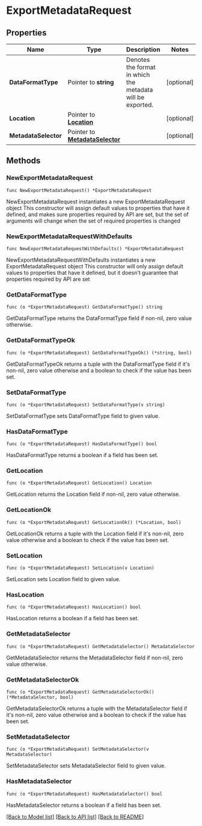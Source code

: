# ExportMetadataRequest

## Properties

Name | Type | Description | Notes
------------ | ------------- | ------------- | -------------
**DataFormatType** | Pointer to **string** | Denotes the format in which the metadata will be exported. | [optional] 
**Location** | Pointer to [**Location**](Location.md) |  | [optional] 
**MetadataSelector** | Pointer to [**MetadataSelector**](MetadataSelector.md) |  | [optional] 

## Methods

### NewExportMetadataRequest

`func NewExportMetadataRequest() *ExportMetadataRequest`

NewExportMetadataRequest instantiates a new ExportMetadataRequest object
This constructor will assign default values to properties that have it defined,
and makes sure properties required by API are set, but the set of arguments
will change when the set of required properties is changed

### NewExportMetadataRequestWithDefaults

`func NewExportMetadataRequestWithDefaults() *ExportMetadataRequest`

NewExportMetadataRequestWithDefaults instantiates a new ExportMetadataRequest object
This constructor will only assign default values to properties that have it defined,
but it doesn't guarantee that properties required by API are set

### GetDataFormatType

`func (o *ExportMetadataRequest) GetDataFormatType() string`

GetDataFormatType returns the DataFormatType field if non-nil, zero value otherwise.

### GetDataFormatTypeOk

`func (o *ExportMetadataRequest) GetDataFormatTypeOk() (*string, bool)`

GetDataFormatTypeOk returns a tuple with the DataFormatType field if it's non-nil, zero value otherwise
and a boolean to check if the value has been set.

### SetDataFormatType

`func (o *ExportMetadataRequest) SetDataFormatType(v string)`

SetDataFormatType sets DataFormatType field to given value.

### HasDataFormatType

`func (o *ExportMetadataRequest) HasDataFormatType() bool`

HasDataFormatType returns a boolean if a field has been set.

### GetLocation

`func (o *ExportMetadataRequest) GetLocation() Location`

GetLocation returns the Location field if non-nil, zero value otherwise.

### GetLocationOk

`func (o *ExportMetadataRequest) GetLocationOk() (*Location, bool)`

GetLocationOk returns a tuple with the Location field if it's non-nil, zero value otherwise
and a boolean to check if the value has been set.

### SetLocation

`func (o *ExportMetadataRequest) SetLocation(v Location)`

SetLocation sets Location field to given value.

### HasLocation

`func (o *ExportMetadataRequest) HasLocation() bool`

HasLocation returns a boolean if a field has been set.

### GetMetadataSelector

`func (o *ExportMetadataRequest) GetMetadataSelector() MetadataSelector`

GetMetadataSelector returns the MetadataSelector field if non-nil, zero value otherwise.

### GetMetadataSelectorOk

`func (o *ExportMetadataRequest) GetMetadataSelectorOk() (*MetadataSelector, bool)`

GetMetadataSelectorOk returns a tuple with the MetadataSelector field if it's non-nil, zero value otherwise
and a boolean to check if the value has been set.

### SetMetadataSelector

`func (o *ExportMetadataRequest) SetMetadataSelector(v MetadataSelector)`

SetMetadataSelector sets MetadataSelector field to given value.

### HasMetadataSelector

`func (o *ExportMetadataRequest) HasMetadataSelector() bool`

HasMetadataSelector returns a boolean if a field has been set.


[[Back to Model list]](../README.md#documentation-for-models) [[Back to API list]](../README.md#documentation-for-api-endpoints) [[Back to README]](../README.md)


